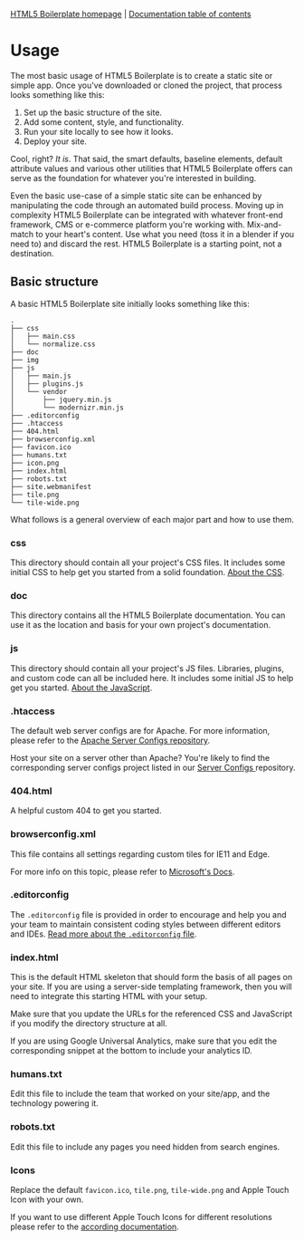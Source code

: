 [HTML5 Boilerplate homepage](https://html5boilerplate.com/) | [Documentation
table of contents](TOC.md)

# Usage

The most basic usage of HTML5 Boilerplate is to create a static site or simple
app. Once you've downloaded or cloned the project, that process looks something
like this:

1. Set up the basic structure of the site.
2. Add some content, style, and functionality.
3. Run your site locally to see how it looks.
4. Deploy your site.

Cool, right? _It is_. That said, the smart defaults, baseline elements, default
attribute values and various other utilities that HTML5 Boilerplate offers can
serve as the foundation for whatever you're interested in building.

Even the basic use-case of a simple static site can be enhanced by manipulating
the code through an automated build process. Moving up in complexity HTML5
Boilerplate can be integrated with whatever front-end framework, CMS or
e-commerce platform you're working with. Mix-and-match to your heart's content.
Use what you need (toss it in a blender if you need to) and discard the rest.
HTML5 Boilerplate is a starting point, not a destination.

## Basic structure

A basic HTML5 Boilerplate site initially looks something like this:

```
.
├── css
│   ├── main.css
│   └── normalize.css
├── doc
├── img
├── js
│   ├── main.js
│   ├── plugins.js
│   └── vendor
│       ├── jquery.min.js
│       └── modernizr.min.js
├── .editorconfig
├── .htaccess
├── 404.html
├── browserconfig.xml
├── favicon.ico
├── humans.txt
├── icon.png
├── index.html
├── robots.txt
├── site.webmanifest
├── tile.png
└── tile-wide.png
```

What follows is a general overview of each major part and how to use them.

### css

This directory should contain all your project's CSS files. It includes some
initial CSS to help get you started from a solid foundation. [About the
CSS](css.md).

### doc

This directory contains all the HTML5 Boilerplate documentation. You can use it
as the location and basis for your own project's documentation.

### js

This directory should contain all your project's JS files. Libraries, plugins,
and custom code can all be included here. It includes some initial JS to help
get you started. [About the JavaScript](js.md).

### .htaccess

The default web server configs are for Apache. For more information, please
refer to the [Apache Server Configs
repository](https://github.com/h5bp/server-configs-apache).

Host your site on a server other than Apache? You're likely to find the
corresponding server configs project listed in our [Server Configs
](https://github.com/h5bp/server-configs/blob/master/README.md) repository.

### 404.html

A helpful custom 404 to get you started.

### browserconfig.xml

This file contains all settings regarding custom tiles for IE11 and Edge.

For more info on this topic, please refer to
[Microsoft's Docs](https://docs.microsoft.com/en-us/previous-versions/windows/internet-explorer/ie-developer/platform-apis/dn320426(v=vs.85)).

### .editorconfig

The `.editorconfig` file is provided in order to encourage and help you and
your team to maintain consistent coding styles between different
editors and IDEs. [Read more about the `.editorconfig` file](misc.md#editorconfig).

### index.html

This is the default HTML skeleton that should form the basis of all pages on
your site. If you are using a server-side templating framework, then you will
need to integrate this starting HTML with your setup.

Make sure that you update the URLs for the referenced CSS and JavaScript if you
modify the directory structure at all.

If you are using Google Universal Analytics, make sure that you edit the
corresponding snippet at the bottom to include your analytics ID.

### humans.txt

Edit this file to include the team that worked on your site/app, and the
technology powering it.

### robots.txt

Edit this file to include any pages you need hidden from search engines.

### Icons

Replace the default `favicon.ico`, `tile.png`, `tile-wide.png` and Apple
Touch Icon with your own.

If you want to use different Apple Touch Icons for different resolutions please
refer to the [according documentation](extend.md#apple-touch-icons).

